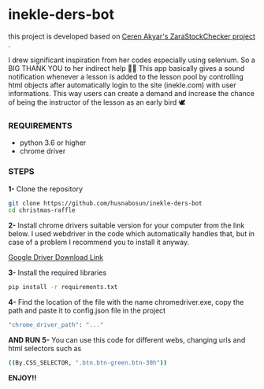 # inekle-ders-bot
this project is developed based on  [ Ceren Akyar's ZaraStockChecker project ](https://github.com/CerenAkyr/ZaraStockChecker).

I drew significant inspiration from her codes especially using selenium. So a BIG THANK YOU to her indirect help 🙏🙏
This app basically gives a sound notification whenever a lesson is added to the lesson pool by controlling html objects after automatically login to the site (inekle.com) with user informations. This way users can create a demand and increase the chance of being the instructor of the lesson as an early bird 🕊️
### REQUIREMENTS
- python 3.6 or higher
- chrome driver
### STEPS
**1-**
Clone the repository
```bash 
git clone https://github.com/husnabosun/inekle-ders-bot
cd christmas-raffle
```
**2-** 
Install chrome drivers suitable version  for your computer from the link below. I used webdriver in the code which automatically handles that,  but in case of a problem I recommend you to install it anyway.

[Google Driver Download Link](https://googlechromelabs.github.io/chrome-for-testing/)

**3-**
Install the required libraries
```bash
pip install -r requirements.txt
````
**4-**
Find the location of the file with the name chromedriver.exe, copy the path and paste it to config.json file in the project
```bash
"chrome_driver_path": "..."
```
**AND RUN**
**5-**
You can use this code for different webs, changing urls and html selectors such as 
```bash
((By.CSS_SELECTOR, ".btn.btn-green.btn-30h"))
```
**ENJOY!!**
